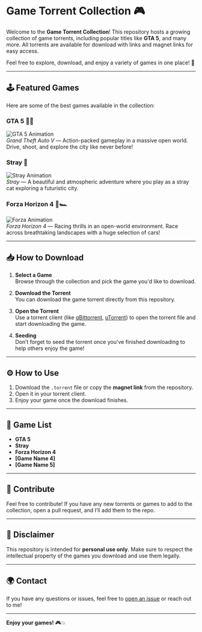 # Game Torrent Collection 🎮

Welcome to the **Game Torrent Collection**! This repository hosts a growing collection of game torrents, including popular titles like **GTA 5**, and many more. All torrents are available for download with links and magnet links for easy access.

Feel free to explore, download, and enjoy a variety of games in one place! 🚀

---

## 🕹️ Featured Games

Here are some of the best games available in the collection:

### GTA 5 🚗💥

![GTA 5 Animation](https://media.giphy.com/media/xT9IgzoKnwFNm6t5w0/giphy.gif)  
*Grand Theft Auto V* — Action-packed gameplay in a massive open world. Drive, shoot, and explore the city like never before!

### Stray 🐾

![Stray Animation](https://media.giphy.com/media/xUOxf4A5fVEXn26z5i/giphy.gif)  
*Stray* — A beautiful and atmospheric adventure where you play as a stray cat exploring a futuristic city.

### Forza Horizon 4 🚗🏎️

![Forza Animation](https://media.giphy.com/media/8fi5RPy1S4fg8/giphy.gif)  
*Forza Horizon 4* — Racing thrills in an open-world environment. Race across breathtaking landscapes with a huge selection of cars!

---

## 📥 How to Download

1. **Select a Game**  
   Browse through the collection and pick the game you'd like to download.

2. **Download the Torrent**  
   You can download the game torrent directly from this repository.

3. **Open the Torrent**  
   Use a torrent client (like [qBittorrent](https://www.qbittorrent.org/), [uTorrent](https://www.utorrent.com/)) to open the torrent file and start downloading the game.

4. **Seeding**  
   Don’t forget to seed the torrent once you've finished downloading to help others enjoy the game!

---

## ⚙️ How to Use

1. Download the `.torrent` file or copy the **magnet link** from the repository.
2. Open it in your torrent client.
3. Enjoy your game once the download finishes.

---

## 🚀 Game List

- **GTA 5**  
- **Stray**  
- **Forza Horizon 4**  
- **[Game Name 4]**  
- **[Game Name 5]**

---

## 💬 Contribute

Feel free to contribute! If you have any new torrents or games to add to the collection, open a pull request, and I’ll add them to the repo.

---

## 🚨 Disclaimer

This repository is intended for **personal use only**. Make sure to respect the intellectual property of the games you download and use them legally.

---

## 🌍 Contact

If you have any questions or issues, feel free to [open an issue](https://github.com/yourusername/yourrepo/issues) or reach out to me!

---

**Enjoy your games!** 🎮💥
